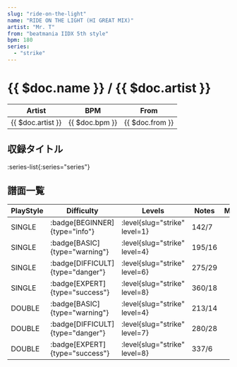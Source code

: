 ```yaml
---
slug: "ride-on-the-light"
name: "RIDE ON THE LIGHT (HI GREAT MIX)"
artist: "Mr. T"
from: "beatmania IIDX 5th style"
bpm: 180
series:
  - "strike"
---
```


# {{ $doc.name }} / {{ $doc.artist }}

|Artist|BPM|From|
|------|---|----|
|{{ $doc.artist }}|{{ $doc.bpm }}|{{ $doc.from }}|

## 収録タイトル

:series-list{:series="series"}

## 譜面一覧

|PlayStyle|Difficulty|Levels|Notes|Movie|
|---------|----------|------|-----|-----|
|SINGLE| :badge[BEGINNER]{type="info"}|<div class="field is-grouped is-grouped-multiline"> :level{slug="strike" level=1}</div>|142/7||
|SINGLE| :badge[BASIC]{type="warning"}|<div class="field is-grouped is-grouped-multiline"> :level{slug="strike" level=4}</div>|195/16||
|SINGLE| :badge[DIFFICULT]{type="danger"}|<div class="field is-grouped is-grouped-multiline"> :level{slug="strike" level=6}</div>|275/29||
|SINGLE| :badge[EXPERT]{type="success"}|<div class="field is-grouped is-grouped-multiline"> :level{slug="strike" level=8}</div>|360/18||
|DOUBLE| :badge[BASIC]{type="warning"}|<div class="field is-grouped is-grouped-multiline"> :level{slug="strike" level=4}</div>|213/14||
|DOUBLE| :badge[DIFFICULT]{type="danger"}|<div class="field is-grouped is-grouped-multiline"> :level{slug="strike" level=7}</div>|280/28||
|DOUBLE| :badge[EXPERT]{type="success"}|<div class="field is-grouped is-grouped-multiline"> :level{slug="strike" level=8}</div>|337/6||
